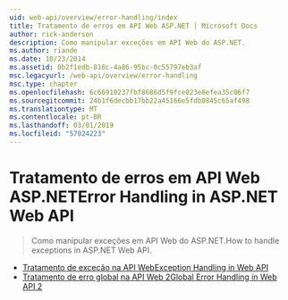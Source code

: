 ```yaml
---
uid: web-api/overview/error-handling/index
title: Tratamento de erros em API Web ASP.NET | Microsoft Docs
author: rick-anderson
description: Como manipular exceções em API Web do ASP.NET.
ms.author: riande
ms.date: 10/23/2014
ms.assetid: 0b2f1edb-816c-4a86-95bc-0c55797eb3af
msc.legacyurl: /web-api/overview/error-handling
msc.type: chapter
ms.openlocfilehash: 6c66910237fbf8686d5f9fce023e8efea35c06f7
ms.sourcegitcommit: 24b1f6decbb17bb22a45166e5fdb0845c65af498
ms.translationtype: MT
ms.contentlocale: pt-BR
ms.lasthandoff: 03/01/2019
ms.locfileid: "57024223"
---
```

<a name="error-handling-in-aspnet-web-api"></a><span data-ttu-id="b841b-103">Tratamento de erros em API Web ASP.NET</span><span class="sxs-lookup"><span data-stu-id="b841b-103">Error Handling in ASP.NET Web API</span></span>
====================
> <span data-ttu-id="b841b-104">Como manipular exceções em API Web do ASP.NET.</span><span class="sxs-lookup"><span data-stu-id="b841b-104">How to handle exceptions in ASP.NET Web API.</span></span>


- [<span data-ttu-id="b841b-105">Tratamento de exceção na API Web</span><span class="sxs-lookup"><span data-stu-id="b841b-105">Exception Handling in Web API</span></span>](exception-handling.md)
- [<span data-ttu-id="b841b-106">Tratamento de erro global na API Web 2</span><span class="sxs-lookup"><span data-stu-id="b841b-106">Global Error Handling in Web API 2</span></span>](web-api-global-error-handling.md)

